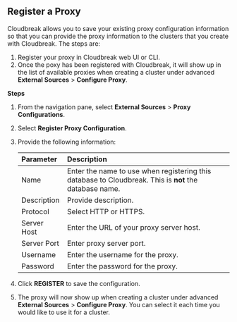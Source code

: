 ## Register a Proxy   

Cloudbreak allows you to save your existing proxy configuration information so that you can provide the proxy information to the clusters that you create with Cloudbreak. The steps are:       

1. Register your proxy in Cloudbreak web UI or CLI.   
2. Once the poxy has been registered with Cloudbreak, it will show up in the list of available proxies when creating a cluster under advanced **External Sources** > **Configure Proxy**.  


**Steps** 

1. From the navigation pane, select **External Sources** > **Proxy Configurations**.  
2. Select **Register Proxy Configuration**.    
5. Provide the following information:

    | Parameter | Description |
    |:---|:---|
    | Name | Enter the name to use when registering this database to Cloudbreak. This is **not** the database name. |
    | Description | Provide description. | 
    | Protocol | Select HTTP or HTTPS. |
    | Server Host| Enter the URL of your proxy server host. |
    | Server Port | Enter proxy server port. |
    | Username | Enter the username for the proxy. |
    | Password | Enter the password for the proxy. |

6. Click **REGISTER** to save the configuration. 

7. The proxy will now show up when creating a cluster under advanced **External Sources** > **Configure Proxy**. You can select it each time you would like to use it for a cluster.  
  
